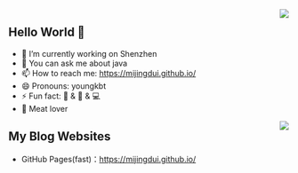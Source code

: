 <a href="https://github.com/mijingduI/">
  <img align="right" src="https://github-readme-stats.vercel.app/api?username=mijingduI&theme=algolia&count_private=true&show_icons=true" />
</a>

## Hello World 👋

- 🔭 I’m currently working on Shenzhen
- 💬 You can ask me about java
- 📫 How to reach me: <https://mijingdui.github.io/>
- 😄 Pronouns: youngkbt
- ⚡ Fun fact: 🏀 & 🏃‍ & 💻
- :meat_on_bone: Meat lover

<a href="https://github.com/Kele-Bingtang/">
  <img align="right" src="https://github-readme-stats.vercel.app/api/top-langs/?username=mijingduI&layout=compact" />
</a>
  
## My Blog Websites

- GitHub Pages(fast)：<https://mijingdui.github.io/>

